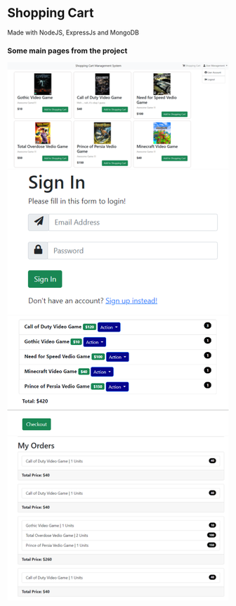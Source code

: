 # Shopping Cart

Made with NodeJS, ExpressJs and MongoDB

### Some main pages from the project

![plot](./Final-Images/MainPage.png)
![plot](./Final-Images/SignIn.png)
![plot](./Final-Images/CartPage.png)
![plot](./Final-Images/OrdersPage.png)
